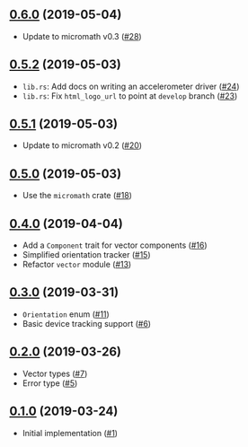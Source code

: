 ## [0.6.0] (2019-05-04)

- Update to micromath v0.3 ([#28])

## [0.5.2] (2019-05-03)

- `lib.rs`: Add docs on writing an accelerometer driver ([#24])
- `lib.rs`: Fix `html_logo_url` to point at `develop` branch ([#23])

## [0.5.1] (2019-05-03)

- Update to micromath v0.2 ([#20])

## [0.5.0] (2019-05-03)

- Use the `micromath` crate ([#18])

## [0.4.0] (2019-04-04)

- Add a `Component` trait for vector components ([#16])
- Simplified orientation tracker ([#15])
- Refactor `vector` module ([#13])

## [0.3.0] (2019-03-31)

- `Orientation` enum ([#11])
- Basic device tracking support ([#6])

## [0.2.0] (2019-03-26)

- Vector types ([#7])
- Error type ([#5])

## [0.1.0] (2019-03-24)

- Initial implementation ([#1])

[0.6.0]: https://github.com/NeoBirth/accelerometer.rs/pull/29
[#28]: https://github.com/NeoBirth/accelerometer.rs/pull/28
[0.5.2]: https://github.com/NeoBirth/accelerometer.rs/pull/25
[#24]: https://github.com/NeoBirth/accelerometer.rs/pull/24
[#23]: https://github.com/NeoBirth/accelerometer.rs/pull/23
[0.5.1]: https://github.com/NeoBirth/accelerometer.rs/pull/21
[#20]: https://github.com/NeoBirth/accelerometer.rs/pull/20
[0.5.0]: https://github.com/NeoBirth/accelerometer.rs/pull/19
[#18]: https://github.com/NeoBirth/accelerometer.rs/pull/18
[0.4.0]: https://github.com/NeoBirth/accelerometer.rs/pull/17
[#16]: https://github.com/NeoBirth/accelerometer.rs/pull/16
[#15]: https://github.com/NeoBirth/accelerometer.rs/pull/15
[#13]: https://github.com/NeoBirth/accelerometer.rs/pull/13
[0.3.0]: https://github.com/NeoBirth/accelerometer.rs/pull/12
[#11]: https://github.com/NeoBirth/accelerometer.rs/pull/11
[#6]: https://github.com/NeoBirth/accelerometer.rs/pull/6
[0.2.0]: https://github.com/NeoBirth/accelerometer.rs/pull/9
[#7]: https://github.com/NeoBirth/accelerometer.rs/pull/7
[#5]: https://github.com/NeoBirth/accelerometer.rs/pull/5
[0.1.0]: https://github.com/NeoBirth/accelerometer.rs/pull/2
[#1]: https://github.com/NeoBirth/accelerometer.rs/pull/1
